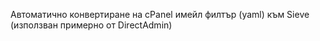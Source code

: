 Автоматично конвертиране на cPanel имейл филтър (yaml) към Sieve (използван примерно от DirectAdmin)
